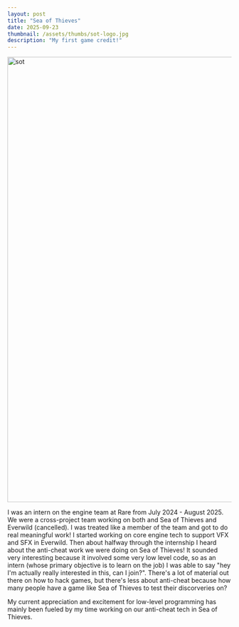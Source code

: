 ```yaml
---
layout: post
title: "Sea of Thieves"
date: 2025-09-23
thumbnail: /assets/thumbs/sot-logo.jpg
description: "My first game credit!"
---
```


<img src="../../../assets/sot.jpg" alt="sot" width="1000"/>

I was an intern on the engine team at Rare from July 2024 - August 2025.
We were a cross-project team working on both and Sea of Thieves and Everwild (cancelled). I was treated like a member of the team and got to do real meaningful work!
I started working on core engine tech to support VFX and SFX in Everwild.
Then about halfway through the internship I heard about the anti-cheat work we were doing on Sea of Thieves!
It sounded very interesting because it involved some very low level code, so as an intern (whose primary objective is to learn on the job) I was able to say "hey I'm actually really interested in this, can I join?". There's a lot of material out there on how to hack games, but there's less about anti-cheat because how many people have a game like Sea of Thieves to test their discorveries on?

My current appreciation and excitement for low-level programming has mainly been fueled by my time working on our anti-cheat tech in Sea of Thieves.
